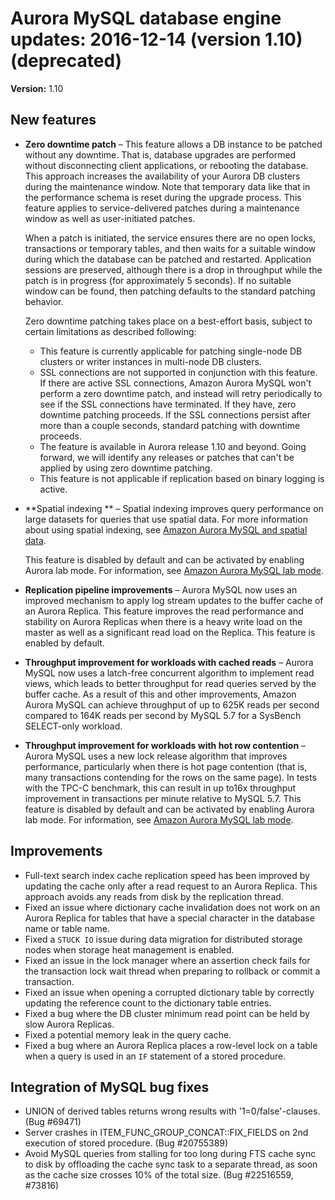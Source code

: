# Aurora MySQL database engine updates: 2016\-12\-14 \(version 1\.10\) \(deprecated\)<a name="AuroraMySQL.Updates.20161214"></a>

**Version:** 1\.10

## New features<a name="AuroraMySQL.Updates.20161214.New"></a>
+ **Zero downtime patch** – This feature allows a DB instance to be patched without any downtime\. That is, database upgrades are performed without disconnecting client applications, or rebooting the database\. This approach increases the availability of your Aurora DB clusters during the maintenance window\. Note that temporary data like that in the performance schema is reset during the upgrade process\. This feature applies to service\-delivered patches during a maintenance window as well as user\-initiated patches\. 

  When a patch is initiated, the service ensures there are no open locks, transactions or temporary tables, and then waits for a suitable window during which the database can be patched and restarted\. Application sessions are preserved, although there is a drop in throughput while the patch is in progress \(for approximately 5 seconds\)\. If no suitable window can be found, then patching defaults to the standard patching behavior\.

  Zero downtime patching takes place on a best\-effort basis, subject to certain limitations as described following:
  + This feature is currently applicable for patching single\-node DB clusters or writer instances in multi\-node DB clusters\.
  + SSL connections are not supported in conjunction with this feature\. If there are active SSL connections, Amazon Aurora MySQL won't perform a zero downtime patch, and instead will retry periodically to see if the SSL connections have terminated\. If they have, zero downtime patching proceeds\. If the SSL connections persist after more than a couple seconds, standard patching with downtime proceeds\.
  + The feature is available in Aurora release 1\.10 and beyond\. Going forward, we will identify any releases or patches that can't be applied by using zero downtime patching\.
  + This feature is not applicable if replication based on binary logging is active\.
+ **Spatial indexing ** – Spatial indexing improves query performance on large datasets for queries that use spatial data\. For more information about using spatial indexing, see [Amazon Aurora MySQL and spatial data](Aurora.AuroraMySQL.Overview.md#Aurora.AuroraMySQL.Spatial)\. 

  This feature is disabled by default and can be activated by enabling Aurora lab mode\. For information, see [Amazon Aurora MySQL lab mode](AuroraMySQL.Updates.LabMode.md)\. 
+ **Replication pipeline improvements** – Aurora MySQL now uses an improved mechanism to apply log stream updates to the buffer cache of an Aurora Replica\. This feature improves the read performance and stability on Aurora Replicas when there is a heavy write load on the master as well as a significant read load on the Replica\. This feature is enabled by default\. 
+ **Throughput improvement for workloads with cached reads** – Aurora MySQL now uses a latch\-free concurrent algorithm to implement read views, which leads to better throughput for read queries served by the buffer cache\. As a result of this and other improvements, Amazon Aurora MySQL can achieve throughput of up to 625K reads per second compared to 164K reads per second by MySQL 5\.7 for a SysBench SELECT\-only workload\. 
+ **Throughput improvement for workloads with hot row contention** – Aurora MySQL uses a new lock release algorithm that improves performance, particularly when there is hot page contention \(that is, many transactions contending for the rows on the same page\)\. In tests with the TPC\-C benchmark, this can result in up to16x throughput improvement in transactions per minute relative to MySQL 5\.7\. This feature is disabled by default and can be activated by enabling Aurora lab mode\. For information, see [Amazon Aurora MySQL lab mode](AuroraMySQL.Updates.LabMode.md)\.

## Improvements<a name="AuroraMySQL.Updates.20161214.Improvements"></a>
+ Full\-text search index cache replication speed has been improved by updating the cache only after a read request to an Aurora Replica\. This approach avoids any reads from disk by the replication thread\. 
+ Fixed an issue where dictionary cache invalidation does not work on an Aurora Replica for tables that have a special character in the database name or table name\.
+ Fixed a `STUCK IO` issue during data migration for distributed storage nodes when storage heat management is enabled\.
+ Fixed an issue in the lock manager where an assertion check fails for the transaction lock wait thread when preparing to rollback or commit a transaction\.
+ Fixed an issue when opening a corrupted dictionary table by correctly updating the reference count to the dictionary table entries\.
+ Fixed a bug where the DB cluster minimum read point can be held by slow Aurora Replicas\.
+ Fixed a potential memory leak in the query cache\.
+ Fixed a bug where an Aurora Replica places a row\-level lock on a table when a query is used in an `IF` statement of a stored procedure\.

## Integration of MySQL bug fixes<a name="AuroraMySQL.Updates.20161214.BugFixes"></a>
+ UNION of derived tables returns wrong results with '1=0/false'\-clauses\. \(Bug \#69471\)
+ Server crashes in ITEM\_FUNC\_GROUP\_CONCAT::FIX\_FIELDS on 2nd execution of stored procedure\. \(Bug \#20755389\)
+ Avoid MySQL queries from stalling for too long during FTS cache sync to disk by offloading the cache sync task to a separate thread, as soon as the cache size crosses 10% of the total size\. \(Bug \#22516559, \#73816\)